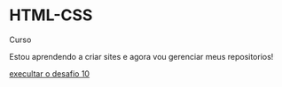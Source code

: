 # HTML-CSS
 Curso 

Estou aprendendo a criar sites e agora vou gerenciar meus repositorios!

<a href="https://vinyciosg.github.io/HTML-CSS/desafios/desafio10/desafio02.html " target="_blank"> execultar o desafio 10